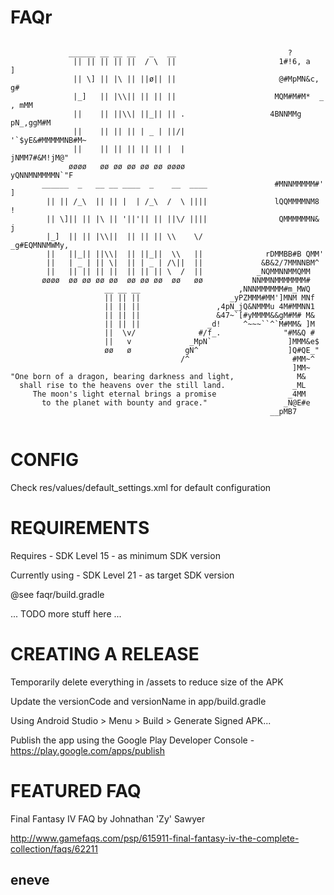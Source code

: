 FAQr
====
```

             ______ __ __ __   _   __                         ?
              || || || || ||  / \  ||                       1#!6, a           ]
              || \] || |\ || ||ø|| ||                       @#MpMN&c,        g#
              |_]   || |\\|| || || ||                      MQM#M#M*  _   , mMM
              ||    || ||\\| ||_|| || .                   4BNNMMg  pN_,ggM#M
              ||    || || || | _ | ||/|                   '`$yE&#MMMMMNB#M~
              ||    || || || || || |  |                      jNMM7#&M!jM@"
             øøøø   øø øø øø øø øø øøøø                    yQNNMNMMMMN`"F
       ______  _   __ __ ____  _    __  ____               #MNNMMMMM#' ]
        || || /_\  || || |  | /_\  /  \ ||||               lQQMMMMNM8  !
        || \]|| || |\ || '||'|| || ||\/ ||||                QMMMMMMN& j
        |_]  || || |\\||  || || || \\    \/               _g#EQMNNMWMy,
        ||   ||_|| ||\\|  || ||_||  \\   ||              rDMMBB#B QMM'
        ||   | _ | || \|  || | _ | /\||  ||             &B&2/7MMNNBM^
        ||   || || || ||  || || || \  /  ||            _NQMMNNMMQMM
       øøøø  øø øø øø øø  øø øø øø  øø   øø           NNMMNMMMMMMM#
                     __ __ __                      ,NNNMMMMMM#m_MWQ
                     || || ||                    _yPZMMM#MM']MNM MNf
                     || || ||                 ,4pN_jQ&NMMMu 4M#MMNN1
                     || || ||                 &47~`[#yMMMM&&gM#M# M&
                     || || ||               _d!     ^~~~``^`M#MM& ]M
                     ||  \v/              #/f_.              "#M&Q #
                     ||   v             _MpN`                 ]MMM&e$
                     øø   ø            gN^                    ]Q#QE_"
                                      /^                       #MM~^
                                                               ]MM~
"One born of a dragon, bearing darkness and light,              M&
  shall rise to the heavens over the still land.               _ML
     The moon's light eternal brings a promise                _4MM
       to the planet with bounty and grace."                 _N@E#e
                                                          __pMB7


```

CONFIG
======

Check res/values/default_settings.xml for default configuration


REQUIREMENTS
============

Requires - SDK Level 15  - as minimum SDK version

Currently using - SDK Level 21 - as target SDK version

@see faqr/build.gradle

... TODO more stuff here ...


CREATING A RELEASE
============================

Temporarily delete everything in /assets to reduce size of the APK

Update the versionCode and versionName in app/build.gradle

Using Android Studio > Menu > Build > Generate Signed APK...

Publish the app using the Google Play Developer Console - https://play.google.com/apps/publish


FEATURED FAQ
============

Final Fantasy IV FAQ by Johnathan 'Zy' Sawyer

http://www.gamefaqs.com/psp/615911-final-fantasy-iv-the-complete-collection/faqs/62211



eneve
-----
